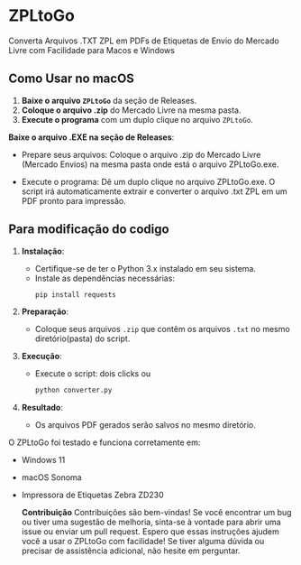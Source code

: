 # ZPLtoGo
Converta Arquivos .TXT ZPL em PDFs de Etiquetas de Envio do Mercado Livre com Facilidade para Macos e Windows

## Como Usar no macOS
1. **Baixe o arquivo `ZPLtoGo`** da seção de Releases.
2. **Coloque o arquivo .zip** do Mercado Livre na mesma pasta.
3. **Execute o programa** com um duplo clique no arquivo `ZPLtoGo`.

 **Baixe o arquivo .EXE na seção de Releases**:
- Prepare seus arquivos:
Coloque o arquivo .zip do Mercado Livre (Mercado Envios) na mesma pasta onde está o arquivo ZPLtoGo.exe.

- Execute o programa:
Dê um duplo clique no arquivo ZPLtoGo.exe. O script irá automaticamente extrair e converter o arquivo .txt ZPL em um PDF pronto para impressão.

## Para modificação do codigo

1. **Instalação**:
   - Certifique-se de ter o Python 3.x instalado em seu sistema.
   - Instale as dependências necessárias:
     ```bash
     pip install requests
     ```

2. **Preparação**:
   - Coloque seus arquivos `.zip` que contêm os arquivos `.txt` no mesmo diretório(pasta) do script.

3. **Execução**:
   - Execute o script: dois clicks ou
     ```bash
     python converter.py
     ```

4. **Resultado**:
   - Os arquivos PDF gerados serão salvos no mesmo diretório.
  

O ZPLtoGo foi testado e funciona corretamente em:
- Windows 11
- macOS Sonoma
- Impressora de Etiquetas Zebra ZD230

  **Contribuição**
Contribuições são bem-vindas! Se você encontrar um bug ou tiver uma sugestão de melhoria, sinta-se à vontade para abrir uma issue ou enviar um pull request.
Espero que essas instruções ajudem você a usar o ZPLtoGo com facilidade! Se tiver alguma dúvida ou precisar de assistência adicional, não hesite em perguntar.
